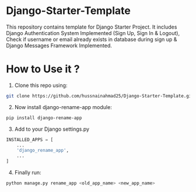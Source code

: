 # Django-Starter-Template
This repository contains template for Django Starter Project. It includes Django Authentication System Implemented (Sign Up, Sign In &amp; Logout), Check if username or email already exists in database during sign up &amp; Django Messages Framework Implemented.

# How to Use it ?
1. Clone this repo using:
```bash
git clone https://github.com/hussnainahmad25/Django-Starter-Template.git
```

2. Now install django-rename-app module:
```bash
pip install django-rename-app
```

3. Add to your Django settings.py 
```python
INSTALLED_APPS = [
    ...
    'django_rename_app',
    ...
]
```

4. Finally run:
```bash
python manage.py rename_app <old_app_name> <new_app_name>
```
